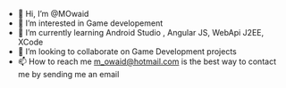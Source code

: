 - 👋 Hi, I’m @MOwaid
- 👀 I’m interested in Game developement
- 🌱 I’m currently learning Android Studio , Angular JS, WebApi J2EE, XCode
- 💞️ I’m looking to collaborate on Game Development projects
- 📫 How to reach me m_owaid@hotmail.com is the best way to contact me by sending me an email 

<!---
MOwaid/MOwaid is a ✨ special ✨ repository because its `README.md` (this file) appears on your GitHub profile.
You can click the Preview link to take a look at your changes.
--->
